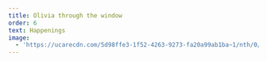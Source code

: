 ```yaml
---
title: Olivia through the window
order: 6
text: Happenings
image:
  - 'https://ucarecdn.com/5d98ffe3-1f52-4263-9273-fa20a99ab1ba~1/nth/0/'
---
```


